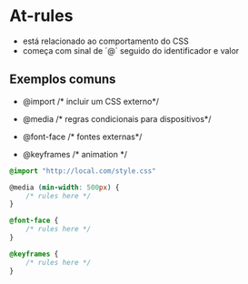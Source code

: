# At-rules

* está relacionado ao comportamento do CSS
* começa com sinal de ´@´ seguido do identificador e valor

## Exemplos comuns

- @import   /* incluir um CSS externo*/

- @media   /* regras condicionais para dispositivos*/

- @font-face   /* fontes externas*/

- @keyframes   /* animation */

```css
@import "http://local.com/style.css"

@media (min-width: 500px) {
    /* rules here */
}

@font-face {
    /* rules here */
}

@keyframes {
    /* rules here */
}
